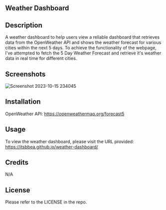 ## Weather Dashboard

## Description
A weather dashboard to help users view a reliable dashboard that retrieves data from the OpenWeather API and shows the weather forecast for various cities within the next 5 days. To achieve the functionality of the webpage, I've attempted to fetch the 5 Day Weather Forecast and retrieve it's weather data in real time for different cities. 
## Screenshots
![Screenshot 2023-10-15 234045](https://github.com/itsbbea/weather-dashboard/assets/137044035/59638295-adc3-4d8a-a3d0-1846c1c4f927)

## Installation
OpenWeather API: https://openweathermap.org/forecast5

## Usage
To view the weather dashboard, please visit the URL provided: https://itsbbea.github.io/weather-dashboard/
## Credits
N/A

## License
Please refer to the LICENSE in the repo.
